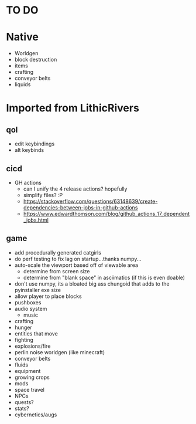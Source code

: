 # TO DO

# Native

- Worldgen
- block destruction
- items
-   crafting
-   conveyor belts
-   liquids

# Imported from LithicRivers

## qol

- edit keybindings
- alt keybinds

## cicd

- GH actions
  - can I unify the 4 release actions? hopefully
  - simplify files? :P
  - https://stackoverflow.com/questions/63148639/create-dependencies-between-jobs-in-github-actions
  - https://www.edwardthomson.com/blog/github_actions_17_dependent_jobs.html

## game

- add procedurally generated catgirls
- do perf testing to fix lag on startup...thanks numpy...
- auto-scale the viewport based off of viewable area
  - determine from screen size
  - determine from "blank space" in asciimatics (if this is even doable)
- don't use numpy, its a bloated big ass chungoid that adds to the pyinstaller exe size
- allow player to place blocks
- pushboxes
- audio system
  - music
- crafting
- hunger
- entities that move
- fighting
- explosions/fire
- perlin noise worldgen (like minecraft)
- conveyor belts
- fluids
- equipment
- growing crops
- mods
- space travel
- NPCs
- quests?
- stats?
- cybernetics/augs
